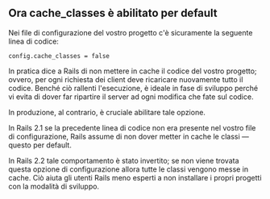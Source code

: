 ## Ora cache\_classes è abilitato per default

Nei file di configurazione del vostro progetto c'è sicuramente la seguente linea di codice:

	config.cache_classes = false

In pratica dice a Rails di non mettere in cache il codice del vostro progetto; ovvero, per ogni richiesta dei client deve ricaricare nuovamente tutto il codice. Benché ciò rallenti l'esecuzione, è ideale in fase di sviluppo perché vi evita di dover far ripartire il server ad ogni modifica che fate sul codice.

In produzione, al contrario, è cruciale abilitare tale opzione.

In Rails 2.1 se la precedente linea di codice non era presente nel vostro file di configurazione, Rails assume di non dover metter in cache le classi &mdash; questo per default.

In Rails 2.2 tale comportamento è stato invertito; se non viene trovata questa opzione di configurazione allora tutte le classi vengono messe in cache. Ciò aiuta gli utenti Rails meno esperti a non installare i propri progetti con la modalità di sviluppo.
